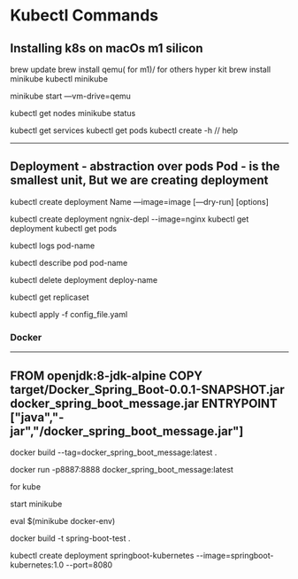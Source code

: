 # Kubectl Commands


## Installing k8s on macOs m1 silicon

  brew update
  brew install qemu( for m1)/ for others hyper kit
  brew install minikube
  kubectl
  minikube

  minikube start —vm-drive=qemu

  kubectl get nodes
  minikube status

  kubectl get services
  kubectl get pods
  kubectl create -h // help


  ---
  Deployment - abstraction over pods
  Pod - is the smallest unit, But we are creating deployment
  ---

  kubectl create deployment Name —image=image [—dry-run] [options]

  kubectl create deployment ngnix-depl --image=nginx
  kubectl get deployment
  kubectl get pods

  kubectl logs pod-name

  kubectl describe pod pod-name

  kubectl delete deployment deploy-name

  kubectl get replicaset

  kubectl apply -f config_file.yaml

  ### Docker
  ---------------
  FROM openjdk:8-jdk-alpine
  COPY target/Docker_Spring_Boot-0.0.1-SNAPSHOT.jar docker_spring_boot_message.jar
  ENTRYPOINT ["java","-jar","/docker_spring_boot_message.jar"]
  -----------------

  docker build --tag=docker_spring_boot_message:latest .

  docker run -p8887:8888 docker_spring_boot_message:latest


  for kube

  start minikube

  eval $(minikube docker-env)       

  docker build -t spring-boot-test .

  kubectl create deployment springboot-kubernetes --image=springboot-kubernetes:1.0 --port=8080
  

